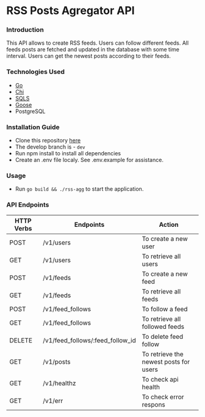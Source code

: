 # RSS Posts Agregator API
### Introduction
This API allows to create RSS feeds. Users can follow different feeds. All feeds posts are fetched and updated in the database with some time interval. Users can get the newest posts according to their feeds.
### Technologies Used
* [Go](https://go.dev/)
* [Chi](https://github.com/go-chi/chi/)
* [SQLS](https://github.com/jmoiron/sqlx/)
* [Goose](https://github.com/pressly/goose/)
* PostgreSQL
### Installation Guide
* Clone this repository [here](https://github.com/Taras-Rm/rss-agg)
* The develop branch is - `dev`
* Run npm install to install all dependencies
* Create an .env file localy. See .env.example for assistance.
### Usage
* Run `go build && ./rss-agg` to start the application.
### API Endpoints
| HTTP Verbs | Endpoints | Action |
| --- | --- | --- |
| POST | /v1/users | To create a new user |
| GET | /v1/users | To retrieve all users |
| POST | /v1/feeds | To create a new feed |
| GET | /v1/feeds | To retrieve all feeds |
| POST | /v1/feed_follows | To follow a feed |
| GET | /v1/feed_follows | To retrieve all followed feeds |
| DELETE | /v1/feed_follows/:feed_follow_id | To delete feed follow |
| GET | /v1/posts | To retrieve the newest posts for users |
| GET | /v1/healthz | To check api health |
| GET | /v1/err | To check error respons |
